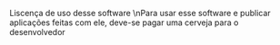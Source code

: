 Liscença de uso desse software \nPara usar esse software e publicar aplicações feitas com ele, deve-se pagar uma cerveja para o desenvolvedor
